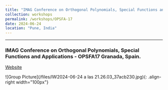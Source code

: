 ```yaml
---
title: "IMAG Conference on Orthogonal Polynomials, Special Functions and Applications - OPSFA17"
collection: workshops
permalink: /workshops/OPSFA-17
date: 2024-06-24
location: "Pune, India"
---
```


---

### IMAG Conference on Orthogonal Polynomials, Special Functions and Applications - OPSFA17 Granada, Spain.

[Website](https://opsfa17.com/)

![Group Picture](/files/IW2024-06-24 a las 21.26.03_37acb230.jpg){: .align-right width="100px"}




